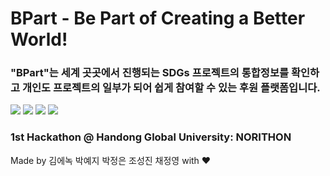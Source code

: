 # BPart - Be Part of Creating a Better World!


### "BPart"는 세계 곳곳에서 진행되는 SDGs 프로젝트의 통합정보를 확인하고 개인도 프로젝트의 일부가 되어 쉽게 참여할 수 있는 후원 플랫폼입니다.


![](https://velog.velcdn.com/images/alexcho617/post/9c9c9e57-ee2f-49c8-a208-2e21285384d4/image.png)
![](https://velog.velcdn.com/images/alexcho617/post/fe752c10-0c07-4bc1-b930-f73b6f5252d6/image.png)
![](https://velog.velcdn.com/images/alexcho617/post/dd927bb4-16ce-41b9-8250-1160e84b0efd/image.png)
![](https://velog.velcdn.com/images/alexcho617/post/ba4b53ab-40a4-43bc-b244-974ed2c28b42/image.png)

### 1st Hackathon @ Handong Global University: NORITHON


Made by 김에녹 박예지 박정은 조성진 채정영 with ❤️
